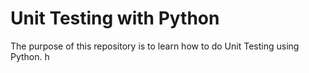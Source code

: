 # Unit Testing with Python

The purpose of this repository is to learn
how to do Unit Testing using Python. h